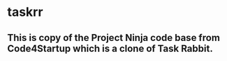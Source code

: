 # taskrr
## This is copy of the Project Ninja code base from Code4Startup which is a clone of Task Rabbit. 

